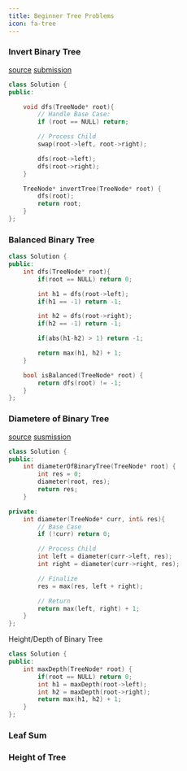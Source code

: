 ```yaml
---
title: Beginner Tree Problems
icon: fa-tree
---
```


### Invert Binary Tree

[source](https://leetcode.com/problems/invert-binary-tree/)
[submission](https://leetcode.com/problems/invert-binary-tree/submissions/1802931304/)

```cpp
class Solution {
public:

    void dfs(TreeNode* root){
        // Handle Base Case:
        if (root == NULL) return;

        // Process Child
        swap(root->left, root->right);

        dfs(root->left);
        dfs(root->right);
    }

    TreeNode* invertTree(TreeNode* root) {
        dfs(root);
        return root;
    }
};
```


### Balanced Binary Tree

```cpp
class Solution {
public:
    int dfs(TreeNode* root){
        if(root == NULL) return 0;

        int h1 = dfs(root->left);
        if(h1 == -1) return -1;

        int h2 = dfs(root->right);
        if(h2 == -1) return -1;

        if(abs(h1-h2) > 1) return -1;

        return max(h1, h2) + 1;
    }

    bool isBalanced(TreeNode* root) {
        return dfs(root) != -1;
    }
};
```

### Diametere of Binary Tree

[source](https://leetcode.com/problems/diameter-of-binary-tree/)
[susmission](https://leetcode.com/problems/diameter-of-binary-tree/submissions/1802941483/)

```cpp
class Solution {
public:
    int diameterOfBinaryTree(TreeNode* root) {
        int res = 0;
        diameter(root, res);
        return res;
    }

private:
    int diameter(TreeNode* curr, int& res){
        // Base Case
        if (!curr) return 0;

        // Process Child
        int left = diameter(curr->left, res);
        int right = diameter(curr->right, res);

        // Finalize
        res = max(res, left + right);

        // Return
        return max(left, right) + 1;
    }
};
```


Height/Depth of Binary Tree

```cpp
class Solution {
public:
    int maxDepth(TreeNode* root) {
        if(root == NULL) return 0;
        int h1 = maxDepth(root->left);
        int h2 = maxDepth(root->right);
        return max(h1, h2) + 1;
    }
};
```



### Leaf Sum

### Height of Tree



